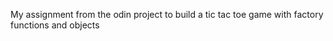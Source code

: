 My assignment from the odin project to build a tic tac toe game with factory functions and objects 
